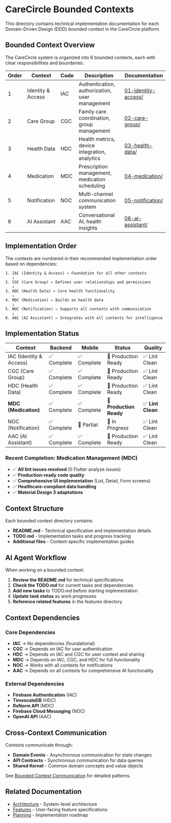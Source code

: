 # CareCircle Bounded Contexts

This directory contains technical implementation documentation for each Domain-Driven Design (DDD) bounded context in the CareCircle platform.

## Bounded Context Overview

The CareCircle system is organized into 6 bounded contexts, each with clear responsibilities and boundaries:

| Order | Context | Code | Description | Documentation |
|-------|---------|------|-------------|---------------|
| 1 | Identity & Access | IAC | Authentication, authorization, user management | [01-identity-access/](./01-identity-access/) |
| 2 | Care Group | CGC | Family care coordination, group management | [02-care-group/](./02-care-group/) |
| 3 | Health Data | HDC | Health metrics, device integration, analytics | [03-health-data/](./03-health-data/) |
| 4 | Medication | MDC | Prescription management, medication scheduling | [04-medication/](./04-medication/) |
| 5 | Notification | NOC | Multi-channel communication system | [05-notification/](./05-notification/) |
| 6 | AI Assistant | AAC | Conversational AI, health insights | [06-ai-assistant/](./06-ai-assistant/) |

## Implementation Order

The contexts are numbered in their recommended implementation order based on dependencies:

```
1. IAC (Identity & Access) ← Foundation for all other contexts
   ↓
2. CGC (Care Group) ← Defines user relationships and permissions
   ↓
3. HDC (Health Data) ← Core health functionality
   ↓
4. MDC (Medication) ← Builds on health data
   ↓
5. NOC (Notification) ← Supports all contexts with communication
   ↓
6. AAC (AI Assistant) ← Integrates with all contexts for intelligence
```

## Implementation Status

| Context | Backend | Mobile | Status | Quality |
|---------|---------|---------|---------|---------|
| IAC (Identity & Access) | ✅ Complete | ✅ Complete | 🚀 Production Ready | ✅ Lint Clean |
| CGC (Care Group) | ✅ Complete | ✅ Complete | 🚀 Production Ready | ✅ Lint Clean |
| HDC (Health Data) | ✅ Complete | ✅ Complete | 🚀 Production Ready | ✅ Lint Clean |
| **MDC (Medication)** | ✅ Complete | ✅ Complete | 🚀 **Production Ready** | ✅ **Lint Clean** |
| NOC (Notification) | ✅ Complete | 🔄 Partial | 🔧 In Progress | ✅ Lint Clean |
| AAC (AI Assistant) | ✅ Complete | ✅ Complete | 🚀 Production Ready | ✅ Lint Clean |

### Recent Completion: Medication Management (MDC)
- ✅ **All lint issues resolved** (0 Flutter analyze issues)
- ✅ **Production-ready code quality**
- ✅ **Comprehensive UI implementation** (List, Detail, Form screens)
- ✅ **Healthcare-compliant data handling**
- ✅ **Material Design 3 adaptations**

## Context Structure

Each bounded context directory contains:

- **README.md** - Technical specification and implementation details
- **TODO.md** - Implementation tasks and progress tracking
- **Additional files** - Context-specific implementation guides

## AI Agent Workflow

When working on a bounded context:

1. **Review the README.md** for technical specifications
2. **Check the TODO.md** for current tasks and dependencies
3. **Add new tasks** to TODO.md before starting implementation
4. **Update task status** as work progresses
5. **Reference related features** in the features directory

## Context Dependencies

### Core Dependencies
- **IAC** → No dependencies (foundational)
- **CGC** → Depends on IAC for user authentication
- **HDC** → Depends on IAC and CGC for user context and sharing
- **MDC** → Depends on IAC, CGC, and HDC for full functionality
- **NOC** → Works with all contexts for notifications
- **AAC** → Depends on all contexts for comprehensive AI functionality

### External Dependencies
- **Firebase Authentication** (IAC)
- **TimescaleDB** (HDC)
- **RxNorm API** (MDC)
- **Firebase Cloud Messaging** (NOC)
- **OpenAI API** (AAC)

## Cross-Context Communication

Contexts communicate through:
- **Domain Events** - Asynchronous communication for state changes
- **API Contracts** - Synchronous communication for data queries
- **Shared Kernel** - Common domain concepts and value objects

See [Bounded Context Communication](../architecture/bounded-context-communication.md) for detailed patterns.

## Related Documentation
- [Architecture](../architecture/README.md) - System-level architecture
- [Features](../features/README.md) - User-facing feature specifications
- [Planning](../planning/README.md) - Implementation roadmap
